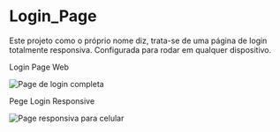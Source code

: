 # Login_Page
Este projeto como o próprio nome diz, trata-se de uma página de login totalmente responsiva. Configurada para rodar em qualquer dispositivo.

Login Page Web

![Page de login completa](https://user-images.githubusercontent.com/124716837/229377555-54650b3e-148b-416b-a195-b12c427a8384.png)

Pege Login Responsive

![Page responsiva para celular](https://user-images.githubusercontent.com/124716837/229377596-961215d3-5022-43e6-b57a-7d3796267bb6.png)
